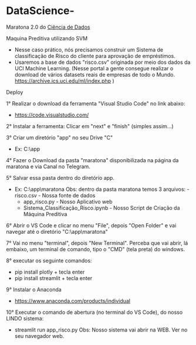 # DataScience-

Maratona 2.0 do <a href="https://cienciadosdados.com/">Ciência de Dados</a>

Maquina Preditiva utilizando SVM

  - Nesse caso prático, nós precisamos construir um Sistema de classificação de Risco do cliente para aprovação de empréstimos.
  - Usaremos a base de dados "risco.csv" originada por meio dos dados da UCI Machine Learning. (Nesse portal a gente consegue 
        realizar o download de vários datasets reais de empresas de todo o Mundo. https://archive.ics.uci.edu/ml/index.php )

Deploy

1° Realizar o download da ferramenta "Visual Studio Code" no link abaixo:
  - https://code.visualstudio.com/

2° Instalar a ferramenta: Clicar em "next" e "finish" (simples assim...)

3° Criar um diretório "app" no seu Drive "C"
  - Ex: C:\app

4° Fazer o Download da pasta "maratona" disponibilizada na página da maratona e via Canal no Telegram.

5° Salvar essa pasta dentro do diretório app.
  - Ex: C:\app\maratona
   Obs: dentro da pasta maratona temos 3 arquivos:
    -risco.csv - Nossa fonte de dados
    - app_risco.py - Nosso Aplicativo web
    - Sistema_Classificação_Risco.ipynb - Nosso Script de Criação da Máquina Preditiva

6° Abrir o VS Code e clicar no menu "File", depois "Open Folder" e vai navegar até o diretório "C:\app\maratona"

7° Vai no menu "terminal", depois "New Terminal". Perceba que vai abrir, lá embaixo, um terminal de comando, tipo o "CMD" (tela preta) do windows.

8° executar os seguinte comandos:
  - pip install plotly + tecla enter
  - pip install streamlit + tecla enter

9° Instalar o Anaconda
  - https://www.anaconda.com/products/individual

10° Executar o comando de abertura (no terminal do VS Code), do nosso LINDO sistema:
  - streamlit run app_risco.py
    Obs: Nosso sistema vai abrir na WEB. Ver no seu navegador web.

